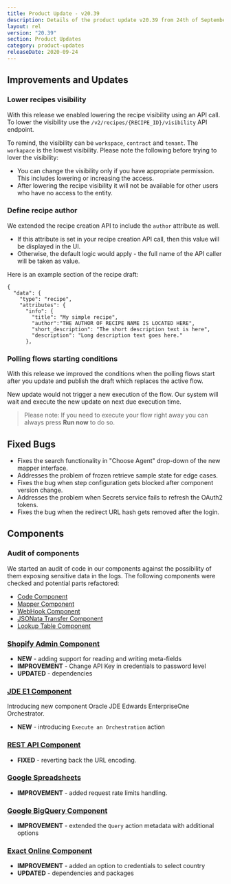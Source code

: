 ```yaml
---
title: Product Update - v20.39
description: Details of the product update v20.39 from 24th of September 2020.
layout: rel
version: "20.39"
section: Product Updates
category: product-updates
releaseDate: 2020-09-24
---
```


## Improvements and Updates

### Lower recipes visibility

With this release we enabled lowering the recipe visibility using an API call.
To lower the visibility use the `/v2/recipes/{RECIPE_ID}/visibility` API endpoint.

To remind, the visibility can be `workspace`, `contract` and `tenant`. The `workapace`
is the lowest visibility. Please note the following before trying to lover the visibility:

*   You can change the visibility only if you have appropriate permission. This includes lowering or increasing the access.
*   After lowering the recipe visibility it will not be available for other users who have no access to the entity.

### Define recipe author

We extended the recipe creation API to include the `author` attribute as well.
*   If this attribute is set in your recipe creation API call, then this value will be displayed in the UI.
*   Otherwise, the default logic would apply - the full name of the API caller will be taken as value.

Here is an example section of the recipe draft:

```
{
  "data": {
    "type": "recipe",
    "attributes": {
      "info": {
        "title": "My simple recipe",
        "author":"THE AUTHOR OF RECIPE NAME IS LOCATED HERE",
        "short_description": "The short description text is here",
        "description": "Long description text goes here."
      },
```

### Polling flows starting conditions

With this release we improved the conditions when the polling flows start after
you update and publish the draft which replaces the active flow.

New update would not trigger a new execution of the flow. Our system will wait
and execute the new update on next due execution time.

> Please note: If you need to execute your flow right away you can always press **Run now** to do so.

## Fixed Bugs

*   Fixes the search functionality in "Choose Agent" drop-down of the new mapper interface.
*   Addresses the problem of frozen retrieve sample state for edge cases.
*   Fixes the bug when step configuration gets blocked after component version change.
*   Addresses the problem when Secrets service fails to refresh the OAuth2 tokens.
*   Fixes the bug when the redirect URL hash gets removed after the login.

## Components

### Audit of components

We started an audit of code in our components against the possibility of them
exposing sensitive data in the logs. The following components were checked and
potential parts refactored:

*   [Code Component](/components/code/)
*   [Mapper Component](/components/code/)
*   [WebHook Component](/components/webhook/)
*   [JSONata Transfer Component](/components/jsonata/)
*   [Lookup Table Component](/components/lookup-table/)

### [Shopify Admin Component](/components/shopify-admin/)

*   **NEW** - adding support for reading and writing meta-fields
*   **IMPROVEMENT** - Change API Key in credentials to password level
*   **UPDATED** - dependencies

### [JDE E1 Component](/components/jde-e1/)

Introducing new component Oracle JDE Edwards EnterpriseOne Orchestrator.

*   **NEW** - introducing `Execute an Orchestration` action

### [REST API Component](/components/rest-api/)

*   **FIXED** - reverting back the URL encoding.


### [Google Spreadsheets](/components/gspreadsheet)

*   **IMPROVEMENT** - added request rate limits handling.

### [Google BigQuery Component](/components/google-bigquery/)

*   **IMPROVEMENT** - extended the `Query` action metadata with additional options

### [Exact Online Component](/components/exact-online/)

*   **IMPROVEMENT** - added an option to credentials to select country
*   **UPDATED** - dependencies and packages
